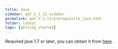 ```yaml
---
title: Java
sidebar: qaf_2_1_11-sidebar
permalink: qaf-2.1.11/prerequisite_java.html
folder: latest
tags: [getting_started]
---
```


Required java 1.7 or later, you can obtain it from [here](http://www.oracle.com/technetwork/java/javase/downloads/index.html).
